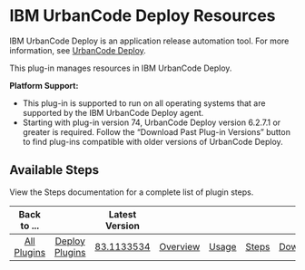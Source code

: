 
IBM UrbanCode Deploy Resources
==============================


IBM UrbanCode Deploy is an application release automation tool. For more information, see [UrbanCode Deploy](https://www.ibm.com/cloud/urbancode).

This plug-in manages resources in IBM UrbanCode Deploy.


**Platform Support:**


* This plug-in is supported to run on all operating systems that are supported by the IBM UrbanCode Deploy agent.
* Starting with plug-in version 74, UrbanCode Deploy version 6.2.7.1 or greater is required. Follow the “Download Past Plug-in Versions” button to find plug-ins compatible with older versions of UrbanCode Deploy.


Available Steps
---------------

View the Steps documentation for a complete list of plugin steps.



|Back to ...||Latest Version|||||
| :---: | :---: | :---: | :---: | :---: | :---: | :---: |
|[All Plugins](../../index.md)|[Deploy Plugins](../README.md)|[83.1133534](https://raw.githubusercontent.com/UrbanCode/IBM-UCD-PLUGINS/main/files/uDeploy-Resource/ucd-uDeploy-Resource-83.1133534.zip)|[Overview](overview.md)|[Usage](usage.md)|[Steps](steps.md)|[Downloads](downloads.md)|
